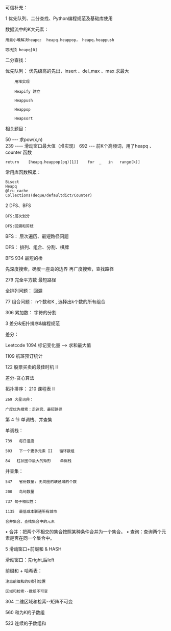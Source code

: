 可信补充：

1  优先队列、二分查找、Python编程规范及基础库使用	

数据流中的K大元素： 

	用最小堆解决heapq:  heapq.heappop， heapq.heappush
	
	取栈顶 heapq[0]
	
二分查找：

优先队列： 优先级高的先出，insert 、del_max 、max 求最大 
		
		用堆实现
		
		Heapify 建立
		
		Heappush  
		
		Heappop
		
		Heapsort 

相关题目：
	
50     ---     求pow(x,n)  
239    ----    滑动窗口最大值（堆实现）
692    ---     前K个高频词，用了heapq 、counter 函数

	return    [heapq.heappop(pq)[1]]    for  _   in   range(k)]

	
常用库函数积累：

	Bisect 
	Heapq
	@lru_cache
	Collections(deque/defaultdict/Counter)
	
2   DFS、BFS
	
	BFS:层次划分
	
	DFS:回溯和剪枝
	
BFS： 层次遍历、最短路径问题

DFS： 排列、组合、分割、棋牌
 
BFS     934 最短的桥

 先深度搜索，确度一座岛的边界
 再广度搜索，查找路径

279    完全平方数  最短路径

全排列问题： 回溯

77   组合问题： n个数和K ,  选择出k个数的所有组合

306   累加数： 字符的分割  



3   差分&拓扑排序&编程规范

差分：

Leetcode    1094       标记变化量 -->  求和最大值

1109  航班预订统计

122   股票买卖的最佳时机 II

差分-贪心算法

拓扑排序：
	210 课程表   II

	269 火星词典： 
	
	广度优先搜索：走迷宫、最短路径

	
第 4 节    单调栈、并查集

单调栈：

	739   每日温度    

	503   下一个更多元素 II   循环数组
	 
	84   柱状图中最大的矩形    单调栈

并查集：

	547   省份数量: 无向图的联通域的个数
	
	200   岛屿数量
	
	737 句子相似性：
	
	1135  最低成本联通所有城市

	合并集合、查找集合中的元素

• 合并：把两个不相交的集合按照某种条件合并为一个集合。
• 查询：查询两个元素是否在同一个集合中。


5  滑动窗口+前缀和 & HASH

滑动窗口：先right,后left


	
前缀和 + 哈希表：

	注意前缀和的0索引位置

	区域和检索--数组不可变

304    二维区域和检索--矩阵不可变

560    和为K的子数组

523   连续的子数组和